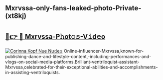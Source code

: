 ## Mxrvssa-only-fans​-leaked-photo​-Private-(xt8kj)


# <h2><a href="https://mediaupload.pro?title=Mxrvssa&ref=git">🔗👉 🔴 Mxrvssa-P𝚑ot𝚘𝚜-V𝚒d𝚎o</a></h2>

[![Corinna Kopf Nue Nu𝚍e𝚜](https://i.imgur.com/0qMVB7G.gif)](https://mediaupload.pro?title=Mxrvssa&ref=git)
Online-influencer-Mxrvssa,known-for-publishing-dance-and-lifestyle-content,-including-performances-and-vlogs-on-social-media-platforms.Brilliant-ventriloquist-assistant-Mxrvssa,celebrated-for-their-exceptional-abilities-and-accomplishments-in-assisting-ventriloquists.  